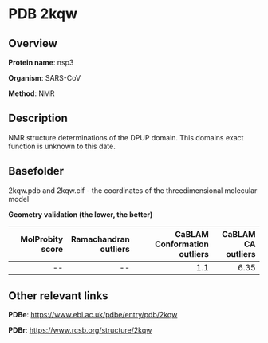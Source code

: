 # PDB 2kqw

## Overview

**Protein name**: nsp3

**Organism**: SARS-CoV

**Method**: NMR

## Description

NMR structure determinations of the DPUP domain. This domains exact function is unknown to this date.

## Basefolder

2kqw.pdb and 2kqw.cif - the coordinates of the threedimensional molecular model




**Geometry validation (the lower, the better)**

|   |**MolProbity<br>score**| **Ramachandran<br>outliers** | **CaBLAM<br>Conformation outliers** | **CaBLAM<br>CA outliers** |
|---|-------------:|----------------:|----------------:|----------------:|
||--|--|1.1|6.35|


## Other relevant links 
**PDBe**:  https://www.ebi.ac.uk/pdbe/entry/pdb/2kqw
 
**PDBr**: https://www.rcsb.org/structure/2kqw 
